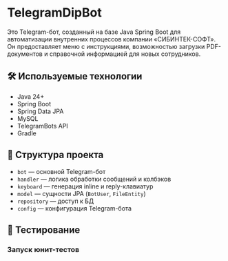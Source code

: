 # TelegramDipBot

Это Telegram-бот, созданный на базе Java Spring Boot для автоматизации внутренних процессов компании «СИБИНТЕК-СОФТ». Он предоставляет меню с инструкциями, возможностью загрузки PDF-документов и справочной информацией для новых сотрудников.

## 🛠️ Используемые технологии

- Java 24+
- Spring Boot
- Spring Data JPA
- MySQL
- TelegramBots API
- Gradle

## 📁 Структура проекта

- `bot` — основной Telegram-бот
- `handler` — логика обработки сообщений и колбэков
- `keyboard` — генерация inline и reply-клавиатур
- `model` — сущности JPA (`BotUser`, `FileEntity`)
- `repository` — доступ к БД
- `config` — конфигурация Telegram-бота

## 🧪 Тестирование

### Запуск юнит-тестов
